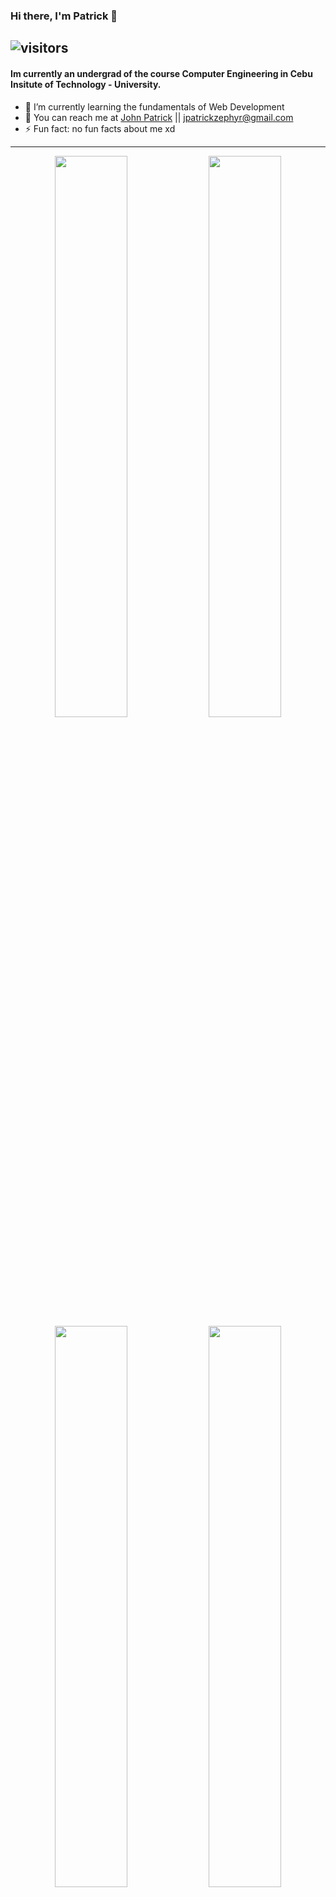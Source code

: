 ### Hi there, I'm Patrick 👋
![visitors](https://visitor-badge.glitch.me/badge?page_id=${beefysalad}.${beefysalad})
---
#### Im currently an undergrad of the course Computer Engineering in Cebu Insitute of Technology - University.


- 🌱 I’m currently learning the fundamentals of Web Development
- 💬 You can reach me at [John Patrick](https://www.facebook.com/Jpatrickzxc/) || jpatrickzephyr@gmail.com
- ⚡ Fun fact: no fun facts about me xd
---
<div align ='center'>
  <img width="48%" src="https://github-readme-streak-stats.herokuapp.com?user=beefysalad&theme=merko" />
  <img width="48%" src="https://github-readme-stats.vercel.app/api?username=beefysalad&theme=merko&show_icons=true&count_private=true" />
</div>
<div align ='center'>
  <img width="48%" src="https://github-readme-stats.vercel.app/api/top-langs/?username=thisisvillegas&theme=merko" />
  <img width="48%" src="https://github-readme-stats.vercel.app/api/top-langs/?username=thisisvillegas&theme=merko" />
</div>
